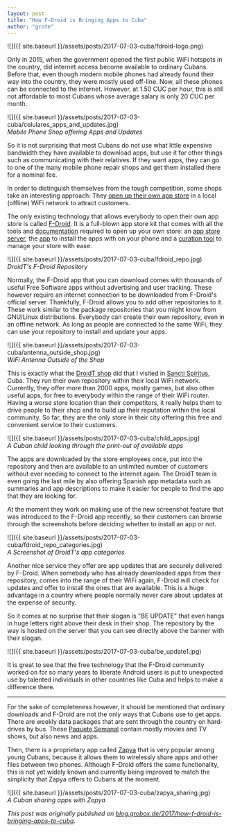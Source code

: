 ```yaml
---
layout: post
title: "How F-Droid is Bringing Apps to Cuba"
author: "grote"
---
```


![]({{ site.baseurl }}/assets/posts/2017-07-03-cuba/fdroid-logo.png)

Only in 2015, when the government opened the first public WiFi hotspots in the country, did internet access become available to ordinary Cubans. Before that, even though modern mobile phones had already found their way into the country, they were mostly used off-line. Now, all these phones can be connected to the internet. However, at 1.50 CUC per hour, this is still not affordable to most Cubans whose average salary is only 20 CUC per month.

![]({{ site.baseurl }}/assets/posts/2017-07-03-cuba/celulares_apps_and_updates.jpg)<br/>
*Mobile Phone Shop offering Apps and Updates*

So it is not surprising that most Cubans do not use what little expensive bandwidth they have available to download apps, but use it for other things such as communicating with their relatives. If they want apps, they can go to one of the many mobile phone repair shops and get them installed there for a nominal fee.

In order to distinguish themselves from the tough competition, some shops take an interesting approach: They <a href="https://guardianproject.info/2017/02/22/build-your-own-app-store-android-media-distribution-for-everyone/">open up their own app store</a> in a local (offline) WiFi network to attract customers.

The only existing technology that allows everybody to open their own app store is called <a href="https://f-droid.org/">F-Droid</a>. It is a full-blown app store kit that comes with all the tools and <a href="https://f-droid.org/docs/">documentation</a> required to open up your own store: an <a href="https://gitlab.com/fdroid/fdroidserver/">app store server</a>, the <a href="https://gitlab.com/fdroid/fdroidclient">app</a> to install the apps with on your phone and a <a href="https://gitlab.com/fdroid/repomaker">curation tool</a> to manage your store with ease.

![]({{ site.baseurl }}/assets/posts/2017-07-03-cuba/fdroid_repo.jpg)<br/>
*DroidT's F-Droid Repository*

Normally, the F-Droid app that you can download comes with thousands of useful Free Software apps without advertising and user tracking. These however require an internet connection to be downloaded from F-Droid's official server. Thankfully, F-Droid allows you to add other repositories to it. These work similar to the package repositories that you might know from GNU/Linux distributions. Everybody can create their own repository, even in an offline network. As long as people are connected to the same WiFi, they can use your repository to install and update your apps.

![]({{ site.baseurl }}/assets/posts/2017-07-03-cuba/antenna_outside_shop.jpg)<br/>
*WiFi Antenna Outside of the Shop*

This is exactly what the <a href="http://droid-tech.com/">DroidT shop</a> did that I visited in <a href="https://en.wikipedia.org/wiki/Sancti_Sp%C3%ADritus">Sancti Spíritus</a>, Cuba. They run their own repository within their local WiFi network. Currently, they offer more than 2000 apps, mostly games, but also other useful apps, for free to everybody within the range of their WiFi router. Having a worse store location than their competitors, it really helps them to drive people to their shop and to build up their reputation within the local community. So far, they are the only store in their city offering this free and convenient service to their customers.

![]({{ site.baseurl }}/assets/posts/2017-07-03-cuba/child_apps.jpg)<br/>
*A Cuban child looking through the print-out of available apps*

The apps are downloaded by the store employees once, put into the repository and then are available to an unlimited number of customers without ever needing to connect to the internet again. The DroidT team is even going the last mile by also offering Spanish app metadata such as summaries and app descriptions to make it easier for people to find the app that they are looking for.

At the moment they work on making use of the new screenshot feature that was introduced to the F-Droid app recently, so their customers can browse through the screenshots before deciding whether to install an app or not.

![]({{ site.baseurl }}/assets/posts/2017-07-03-cuba/fdroid_repo_categories.jpg)<br/>
*A Screenshot of DroidT's app categories*

Another nice service they offer are app updates that are securely delivered by F-Droid. When somebody who has already downloaded apps from their repository, comes into the range of their WiFi again, F-Droid will check for updates and offer to install the ones that are available. This is a huge advantage in a country where people normally never care about updates at the expense of security.

So it comes at no surprise that their slogan is "BE UPDATE" that even hangs in huge letters right above their desk in their shop. The repository by the way is hosted on the server that you can see directly above the banner with their slogan.

![]({{ site.baseurl }}/assets/posts/2017-07-03-cuba/be_update1.jpg)

It is great to see that the free technology that the F-Droid community worked on for so many years to liberate Android users is put to unexpected use by talented individuals in other countries like Cuba and helps to make a difference there.

<hr />

For the sake of completeness however, it should be mentioned that ordinary downloads and F-Droid are not the only ways that Cubans use to get apps. There are weekly data packages that are sent through the country on hard-drives by bus. These <a href="https://en.wikipedia.org/wiki/El_Paquete_Semanal">Paquete Semanal</a> contain mostly movies and TV shows, but also news and apps.

Then, there is a proprietary app called <a href="https://en.wikipedia.org/wiki/Zapya">Zapya</a> that is very popular among young Cubans, because it allows them to wirelessly share apps and other files between two phones. Although F-Droid offers the same functionality, this is not yet widely known and currently being improved to match the simplicity that Zapya offers to Cubans at the moment.

![]({{ site.baseurl }}/assets/posts/2017-07-03-cuba/zapya_sharing.jpg)<br/>
*A Cuban sharing apps with Zapya*


*This post was originally published on [blog.grobox.de/2017/how-f-droid-is-bringing-apps-to-cuba](https://blog.grobox.de/2017/how-f-droid-is-bringing-apps-to-cuba/).*


